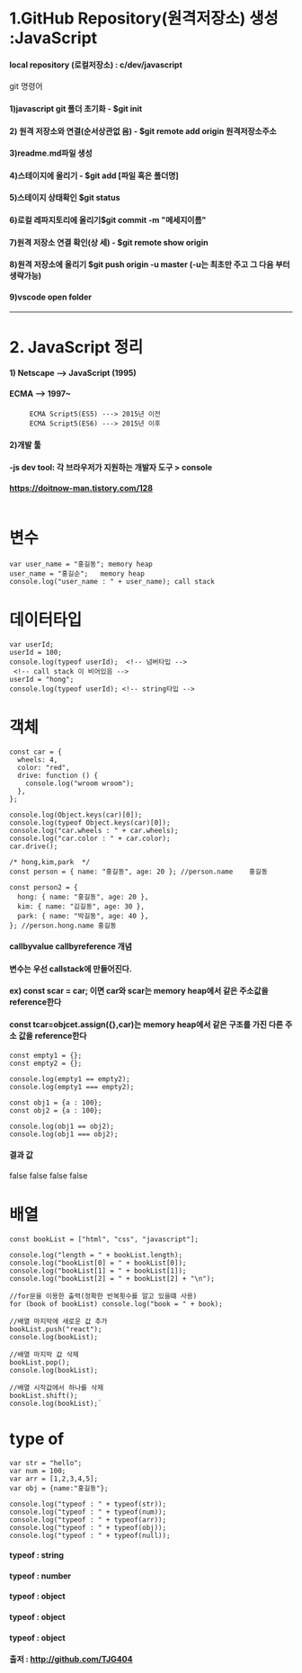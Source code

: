 # 1.GitHub Repository(원격저장소) 생성 :JavaScript

#### local repository (로컬저장소) : c/dev/javascript

git 명령어

#### 1)javascript git 폴더 초기화 - $git init

#### 2) 원격 저장소와 연결(순서상관없 음) - $git remote add origin 원격저장소주소

#### 3)readme.md파일 생성

#### 4)스테이지에 올리기 - $git add [파일 혹은 폴더명]

#### 5)스테이지 상태확인 $git status

#### 6)로컬 레파지토리에 올리기$git commit -m "메세지이름"

#### 7)원격 저장소 연결 확인(상 세) - $git remote show origin

#### 8)원격 저장소에 올리기 $git push origin -u master (-u는 최초만 주고 그 다음 부터 생략가능)

#### 9)vscode open folder

---

# 2. JavaScript 정리

#### 1) Netscape --> JavaScript (1995)

#### ECMA --> 1997~

```
     ECMA Script5(ES5) ---> 2015년 이전
     ECMA Script5(ES6) ---> 2015년 이후
```

#### 2)개발 툴

#### -js dev tool: 각 브라우저가 지원하는 개발자 도구 > console

#### https://doitnow-man.tistory.com/128

<img src='https://velog.velcdn.com/images/ppohee/post/4013475f-ef6b-4a0a-b368-7c98c7a005ab/image.png' alt/>

# 변수

```
var user_name = "홍길동"; memory heap
user_name = "홍길순";   memory heap
console.log("user_name : " + user_name); call stack
```

# 데이터타입

```
var userId;
userId = 100;
console.log(typeof userId);  <!-- 넘버타입 -->
 <!-- call stack 이 비어있음 -->
userId = "hong";
console.log(typeof userId); <!-- string타입 -->
```

# 객체

```
const car = {
  wheels: 4,
  color: "red",
  drive: function () {
    console.log("wroom wroom");
  },
};

console.log(Object.keys(car)[0]);
console.log(typeof Object.keys(car)[0]);
console.log("car.wheels : " + car.wheels);
console.log("car.color : " + car.color);
car.drive();

/* hong,kim,park  */
const person = { name: "홍길동", age: 20 }; //person.name    홍길동

const person2 = {
  hong: { name: "홍길동", age: 20 },
  kim: { name: "김길동", age: 30 },
  park: { name: "박길동", age: 40 },
}; //person.hong.name 홍길동
```

#### callbyvalue callbyreference 개념

#### 변수는 우선 callstack에 만들어진다.

#### ex) const scar = car; 이면 car와 scar는 memory heap에서 같은 주소값을 reference한다

#### const tcar=objcet.assign({},car)는 memory heap에서 같은 구조를 가진 다른 주소 값을 reference한다

```
const empty1 = {};
const empty2 = {};

console.log(empty1 == empty2);
console.log(empty1 === empty2);

const obj1 = {a : 100};
const obj2 = {a : 100};

console.log(obj1 == obj2);
console.log(obj1 === obj2);
```

#### 결과 값

false
false
false
false

# 배열

```
const bookList = ["html", "css", "javascript"];

console.log("length = " + bookList.length);
console.log("bookList[0] = " + bookList[0]);
console.log("bookList[1] = " + bookList[1]);
console.log("bookList[2] = " + bookList[2] + "\n");

//for문을 이용한 출력(정확한 반복횟수를 알고 있을떄 사용)
for (book of bookList) console.log("book = " + book);

//배열 마지막에 새로운 값 추가
bookList.push("react");
console.log(bookList);

//배열 마지막 값 삭제
bookList.pop();
console.log(bookList);

//배열 시작값에서 하나를 삭제
bookList.shift();
console.log(bookList);`
```

# type of

```
var str = "hello";
var num = 100;
var arr = [1,2,3,4,5];
var obj = {name:"홍길동"};

console.log("typeof : " + typeof(str));
console.log("typeof : " + typeof(num));
console.log("typeof : " + typeof(arr));
console.log("typeof : " + typeof(obj));
console.log("typeof : " + typeof(null));
```

#### typeof : string

#### typeof : number

#### typeof : object

#### typeof : object

#### typeof : object

#### 출저 : http://github.com/TJG404
